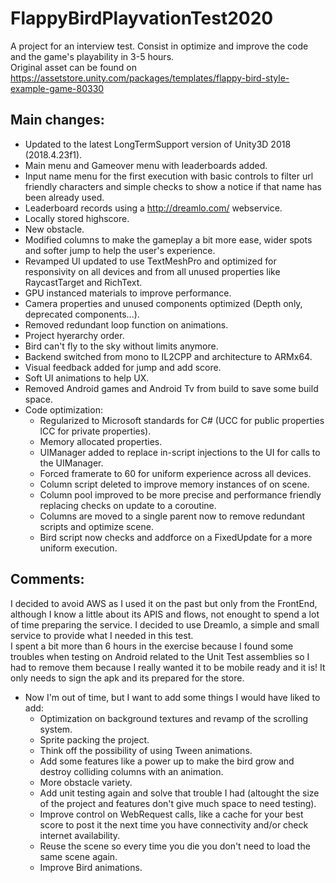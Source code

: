 # FlappyBirdPlayvationTest2020
A project for an interview test. Consist in optimize and improve the code and the game's playability in 3-5 hours.  
Original asset can be found on https://assetstore.unity.com/packages/templates/flappy-bird-style-example-game-80330


## Main changes:  
  * Updated to the latest LongTermSupport version of Unity3D 2018 (2018.4.23f1).
  * Main menu and Gameover menu with leaderboards added.  
  * Input name menu for the first execution with basic controls to filter url friendly characters and simple checks to show a notice if that name has been already used.  
  * Leaderboard records using a http://dreamlo.com/ webservice.  
  * Locally stored highscore.  
  * New obstacle.  
  * Modified columns to make the gameplay a bit more ease, wider spots and softer jump to help the user's experience.  
  * Revamped UI updated to use TextMeshPro and optimized for responsivity on all devices and from all unused properties like RaycastTarget and RichText.  
  * GPU instanced materials to improve performance.  
  * Camera properties and unused components optimized (Depth only, deprecated components...).  
  * Removed redundant loop function on animations.    
  * Project hyerarchy order.  
  * Bird can't fly to the sky without limits anymore.  
  * Backend switched from mono to IL2CPP and architecture to ARMx64.  
  * Visual feedback added for jump and add score.  
  * Soft UI animations to help UX.   
  * Removed Android games and Android Tv from build to save some build space.  
  * Code optimization:  
     * Regularized to Microsoft standards for C# (UCC for public properties lCC for private properties).  
     * Memory allocated properties.  
     * UIManager added to replace in-script injections to the UI for calls to the UIManager.  
     * Forced framerate to 60 for uniform experience across all devices.  
     * Column script deleted to improve memory instances of on scene.  
     * Column pool improved to be more precise and performance friendly replacing checks on update to a coroutine.   
     * Columns are moved to a single parent now to remove redundant scripts and optimize scene.  
     * Bird script now checks and addforce on a FixedUpdate for a more uniform execution.  
         
 ## Comments:  
 I decided to avoid AWS as I used it on the past but only from the FrontEnd, although I know a little about its APIS and flows, not enought to spend a lot of time preparing the service. I decided to use Dreamlo, a simple and small service to provide what I needed in this test.  
 I spent a bit more than 6 hours in the exercise because I found some troubles when testing on Android related to the Unit Test assemblies so I had to remove them because I really wanted it to be mobile ready and it is! It only needs to sign the apk and its prepared for the store. 
   
 * Now I'm out of time, but I want to add some things I would have liked to add:  
   * Optimization on background textures and revamp of the scrolling system.    
   * Sprite packing the project.  
   * Think off the possibility of using Tween animations.    
   * Add some features like a power up to make the bird grow and destroy colliding columns with an animation.   
   * More obstacle variety.  
   * Add unit testing again and solve that trouble I had (altought the size of the project and features don't give much space to need testing).   
   * Improve control on WebRequest calls, like a cache for your best score to post it the next time you have connectivity and/or check internet availability.   
   * Reuse the scene so every time you die you don't need to load the same scene again.   
   * Improve Bird animations.   
